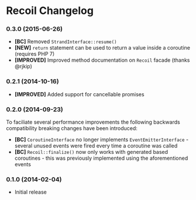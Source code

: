 # Recoil Changelog

### 0.3.0 (2015-06-26)

* **[BC]** Removed `StrandInterface::resume()`
* **[NEW]** `return` statement can be used to return a value inside a coroutine (requires PHP 7)
* **[IMPROVED]** Improved method documentation on `Recoil` facade (thanks @rjkip)

### 0.2.1 (2014-10-16)

* **[IMPROVED]** Added support for cancellable promises

### 0.2.0 (2014-09-23)

To faciliate several performance improvements the following backwards compatibility breaking changes have been introduced:

* **[BC]** `CoroutineInterface` no longer implements `EventEmitterInterface` - several unused events were fired every time a coroutine was called
* **[BC]** `Recoil::finalize()` now only works with generated based coroutines - this was previously implemented using the aforementioned events

### 0.1.0 (2014-02-04)

* Initial release
